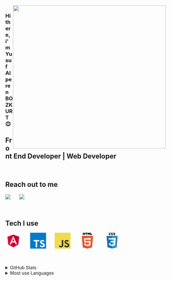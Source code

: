 <img src="https://i.giphy.com/media/bGgsc5mWoryfgKBx1u/giphy.webp" width="480" height="450" align='right'>


### Hi there, i'm Yusuf Alperen BOZKURT :blush:

## Front End Developer |  Web Developer
<br/>


## Reach out to me

[<img  width='32' href='https://www.linkedin.com/in/yalperenbozkurt/' src ="https://user-images.githubusercontent.com/108146039/186001161-e350bd35-1ec8-4ad8-a67e-ed385a4c293f.svg" aligns='left' />][Linkedin] &nbsp; &nbsp; &nbsp;
[<img  width='32'  src ="https://user-images.githubusercontent.com/108146039/186001836-99ec30a9-f659-4024-846a-7a3e3d4d8fd2.svg" aligns='left' />][instragram]

<br/>


## Tech I use

<img width='50'  src ='https://raw.githubusercontent.com/github/explore/80688e429a7d4ef2fca1e82350fe8e3517d3494d/topics/angular/angular.png'/> &nbsp; &nbsp; &nbsp;
<img width='50'  src ='https://raw.githubusercontent.com/github/explore/80688e429a7d4ef2fca1e82350fe8e3517d3494d/topics/typescript/typescript.png'/> &nbsp; &nbsp; &nbsp;
<img width='50'  src ='https://raw.githubusercontent.com/github/explore/80688e429a7d4ef2fca1e82350fe8e3517d3494d/topics/javascript/javascript.png'/> &nbsp; &nbsp; &nbsp;
<img width='50'  src ='https://raw.githubusercontent.com/github/explore/80688e429a7d4ef2fca1e82350fe8e3517d3494d/topics/html/html.png'/> &nbsp; &nbsp; &nbsp;
<img width='50'  src ='https://raw.githubusercontent.com/github/explore/80688e429a7d4ef2fca1e82350fe8e3517d3494d/topics/css/css.png'/> &nbsp; &nbsp; &nbsp;
<br/>
<br/>
<br/>
<details>
<summary> GitHub Stats
</summary>
<img src='https://github-readme-stats.vercel.app/api?username=yalperenbozkurt&theme=merko'/>
</details>

<details>
<summary> Most use Languages
</summary>
<img src='https://github-readme-stats.vercel.app/api/top-langs/?username=anuraghazra&layout=compact'/>
</details>





[Linkedin]:https://www.linkedin.com/in/yalperenbozkurt/
[instragram]:https://www.instagram.com/yalperenbozkurt/